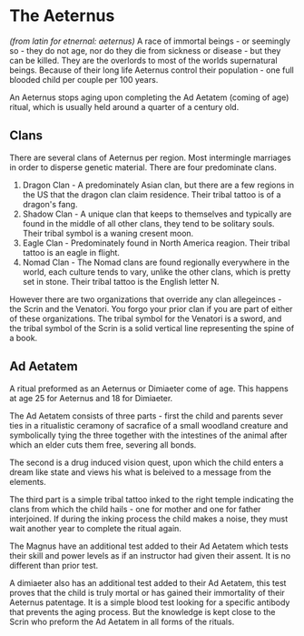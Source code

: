 # The Aeternus
_(from latin for etnernal: aeternus)_
A race of immortal beings - or seemingly so - they do not age, nor do they die from sickness or disease - but they can be killed.  They are the overlords to most of the worlds supernatural beings.  Because of their long life Aeternus control their population - one full blooded child per couple per 100 years.

An Aeternus stops aging upon completing the Ad Aetatem (coming of age) ritual, which is usually held around a quarter of a century old.

## Clans

There are several clans of Aeternus per region.  Most intermingle marriages in order to disperse genetic material.  There are four predominate clans.

1. Dragon Clan - A predominately Asian clan, but there are a few regions in the US that the dragon clan claim residence.  Their tribal tattoo is of a dragon's fang.
2. Shadow Clan - A unique clan that keeps to themselves and typically are found in the middle of all other clans, they tend to be solitary souls.  Their tribal symbol is a waning cresent moon.
3. Eagle Clan - Predominately found in North America reagion. Their tribal tattoo is an eagle in flight.
4. Nomad Clan - The Nomad clans are found regionally everywhere in the world, each culture tends to vary, unlike the other clans, which is pretty set in stone. Their tribal tattoo is the English letter N.
 
However there are two organizations that override any clan allegeinces - the Scrin and the Venatori.  You forgo your prior clan if you are part of either of these organizations.  The tribal symbol for the Venatori is a sword, and the tribal symbol of the Scrin is a solid vertical line representing the spine of a book.

## Ad Aetatem
A ritual preformed as an Aeternus or Dimiaeter come of age.  This happens at age 25 for Aeternus and 18 for Dimiaeter.

The Ad Aetatem consists of three parts - first the child and parents sever ties in a ritualistic ceramony of sacrafice of a small woodland creature and symbolically tying the three together with the intestines of the animal after which an elder cuts them free, severing all bonds.

The second is a drug induced vision quest, upon which the child enters a dream like state and views his what is beleived to a message from the elements.

The third part is a simple tribal tattoo inked to the right temple indicating the clans from which the child hails - one for mother and one for father interjoined.  If during the inking process the child makes a noise, they must wait another year to complete the ritual again.

The Magnus have an additional test added to their Ad Aetatem which tests their skill and power levels as if an instructor had given their assent.  It is no different than prior test.

A dimiaeter also has an additional test added to their Ad Aetatem, this test proves that the child is truly mortal or has gained their immortality of their Aeternus patentage.  It is a simple blood test looking for a specific antibody that prevents the aging process.  But the knowledge is kept close to the Scrin who preform the Ad Aetatem in all forms of the rituals.

